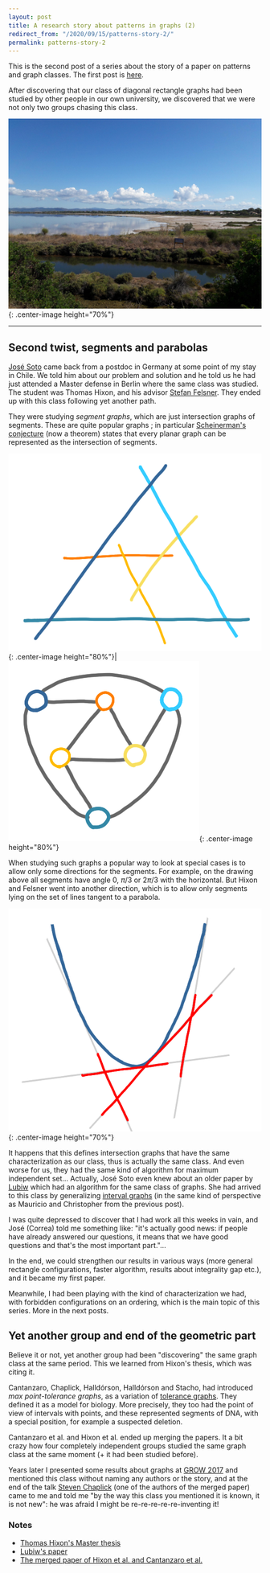 ```yaml
---
layout: post
title: A research story about patterns in graphs (2)
redirect_from: "/2020/09/15/patterns-story-2/"
permalink: patterns-story-2
---   
```


This is the second post of a series about the story of a paper on 
patterns and graph classes. The first post is 
[here](https://discrete-notes.github.io/patterns-story-1).

After discovering that our class of diagonal rectangle graphs had been 
studied by other people in our own university, we discovered that we 
were not only two groups chasing this class.

![](assets/plage-3.jpg){: .center-image height="70%"}

---

## Second twist, segments and parabolas 

[José Soto](http://www.dim.uchile.cl/~jsoto/) came back from
a postdoc in Germany at some point of my stay in Chile. 
We told him about our problem and solution
and he told us he had just attended a Master defense in Berlin where 
the same class was studied. The student was Thomas Hixon, and his 
advisor [Stefan Felsner](http://page.math.tu-berlin.de/~felsner/). 
They ended up with this class following yet another path.

They were studying *segment graphs*, which are just intersection graphs 
of segments. These are quite popular graphs ; in particular 
[Scheinerman's conjecture](https://en.wikipedia.org/wiki/Scheinerman%27s_conjecture)
(now a theorem) states that every planar graph can be represented as the
intersection of segments. 
 
![](assets/scheinerman-1.png){: .center-image height="80%"}|![](assets/scheinerman-2.png){: .center-image height="80%"}

 
When studying such graphs a popular way to look at special cases is to 
allow only some directions for the segments. For example, on the 
drawing above all segments 
have angle $0$, $\pi/3$ or $2\pi/3$ with the horizontal.
But Hixon and Felsner went into another direction, which is to allow 
only segments lying on the set of lines tangent to a parabola. 

![](assets/segment-parabola.png){: .center-image height="70%"}

It happens that this defines intersection graphs that have the same 
characterization as our class, thus is actually the same class.
And even worse for us, they had the same kind of algorithm for maximum 
independent set... 
Actually, José Soto even knew about an older paper by 
[Lubiw](https://cs.uwaterloo.ca/~alubiw/Site/Anna_Lubiw.html) which 
had an algorithm for the same class of graphs. She had arrived to this
class by generalizing 
[interval graphs](https://en.wikipedia.org/wiki/Interval_graph) (in the
same kind of perspective as Mauricio and Christopher from the previous 
post).

I was quite depressed to discover that I had work all this weeks in vain, 
and José (Correa) told me something like: "it's actually good news: if people have
already answered our questions, it means that we have good questions and 
that's the most important part."...

In the end, we could strengthen our results in various ways 
(more general rectangle configurations, faster algorithm, results about 
integrality gap etc.), and it became my first paper.

Meanwhile, I had been playing with the kind of characterization we had, 
with forbidden configurations on an ordering, which is the main topic of 
this series. More in the next posts.

## Yet another group and end of the geometric part

Believe it or not, yet another group had been "discovering" the same 
graph class at the same period. This we learned from Hixon's thesis, 
which was citing it. 

Cantanzaro, Chaplick, Halldórson, Halldórson and Stacho, had introduced
*max point-tolerance graphs*, as a variation of 
[tolerance graphs](https://en.wikipedia.org/wiki/Tolerance_graph). They 
defined it as a model for biology. More precisely, they too had the point 
of view of intervals with points, and these represented segments of DNA, 
with a special position, for example a suspected deletion. 
 
Cantanzaro et al. and Hixon et al. ended up merging the papers. 
It a bit crazy how four completely independent groups studied the same 
graph class at the same moment (+ it had been studied before).

Years later I presented some results about graphs at 
[GROW 2017](http://www.fields.utoronto.ca/activities/17-18/grow2017) and 
mentioned this class without naming any authors or the story, and at 
the end of the talk 
[Steven Chaplick](https://www.maastrichtuniversity.nl/p70068141) (one 
of the authors of the merged paper) came to me and told me "by the way 
this class you mentioned it is known, it is not new": he was 
afraid I might be re-re-re-re-re-inventing it!

### Notes

* [Thomas Hixon's Master thesis](http://page.math.tu-berlin.de/~felsner/Diplomarbeiten/Hixon-Master.pdf)
* [Lubiw's paper](https://core.ac.uk/download/pdf/82682757.pdf)
* [The merged paper of Hixon et al. and Cantanzaro et al.](https://arxiv.org/pdf/1508.03810.pdf)
